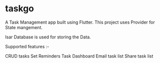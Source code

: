 # taskgo

A Task Management app built using Flutter.
This project uses Provider for State mangement. 

Isar Database is used for storing the Data.

Supported features :-

CRUD tasks
Set Reminders
Task Dashboard
Email task list
Share task list

